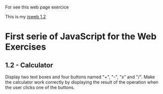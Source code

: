  For see this web page exercice 

This is my [jsweb 1.2](https://vieuxloupgris.github.io/jsweb1.2/)

# First serie of JavaScript for the Web Exercises

## 1.2 - Calculator

Display two text boxes and four buttons named "+", "-", "x" and "/". Make the calculator work correctly by displaying the result of the operation when the user clicks one of the buttons.




